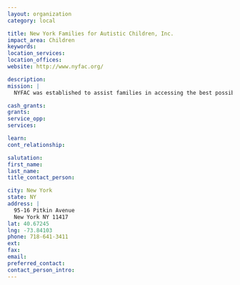 ```yaml
---
layout: organization
category: local

title: New York Families for Autistic Children, Inc.
impact_area: Children
keywords: 
location_services: 
location_offices: 
website: http://www.nyfac.org/

description: 
mission: |
  NYFAC was established to assist families in accessing the best possible information, support, and to give families a place to work out the huge emotional weight a diagnosis of Autism can have on a family. 

cash_grants: 
grants: 
service_opp: 
services: 

learn: 
cont_relationship: 

salutation: 
first_name: 
last_name: 
title_contact_person: 

city: New York
state: NY
address: |
  95-16 Pitkin Avenue  
  New York NY 11417
lat: 40.67245
lng: -73.84103
phone: 718-641-3411
ext: 
fax: 
email: 
preferred_contact: 
contact_person_intro: 
---
```

